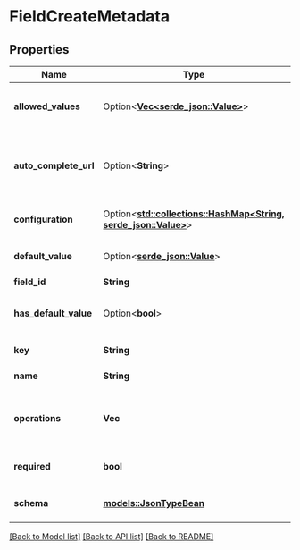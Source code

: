 # FieldCreateMetadata

## Properties

Name | Type | Description | Notes
------------ | ------------- | ------------- | -------------
**allowed_values** | Option<[**Vec<serde_json::Value>**](serde_json::Value.md)> | The list of values allowed in the field. | [optional][readonly]
**auto_complete_url** | Option<**String**> | The URL that can be used to automatically complete the field. | [optional][readonly]
**configuration** | Option<[**std::collections::HashMap<String, serde_json::Value>**](serde_json::Value.md)> | The configuration properties. | [optional][readonly]
**default_value** | Option<[**serde_json::Value**](.md)> | The default value of the field. | [optional][readonly]
**field_id** | **String** | The field id. | [readonly]
**has_default_value** | Option<**bool**> | Whether the field has a default value. | [optional][readonly]
**key** | **String** | The key of the field. | [readonly]
**name** | **String** | The name of the field. | [readonly]
**operations** | **Vec<String>** | The list of operations that can be performed on the field. | [readonly]
**required** | **bool** | Whether the field is required. | [readonly]
**schema** | [**models::JsonTypeBean**](JsonTypeBean.md) | The data type of the field. | [readonly]

[[Back to Model list]](../README.md#documentation-for-models) [[Back to API list]](../README.md#documentation-for-api-endpoints) [[Back to README]](../README.md)


